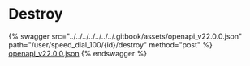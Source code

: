 # Destroy

{% swagger src="../../../../../../../.gitbook/assets/openapi_v22.0.0.json" path="/user/speed_dial_100/{id}/destroy" method="post" %}
[openapi_v22.0.0.json](../../../../../../../.gitbook/assets/openapi_v22.0.0.json)
{% endswagger %}
